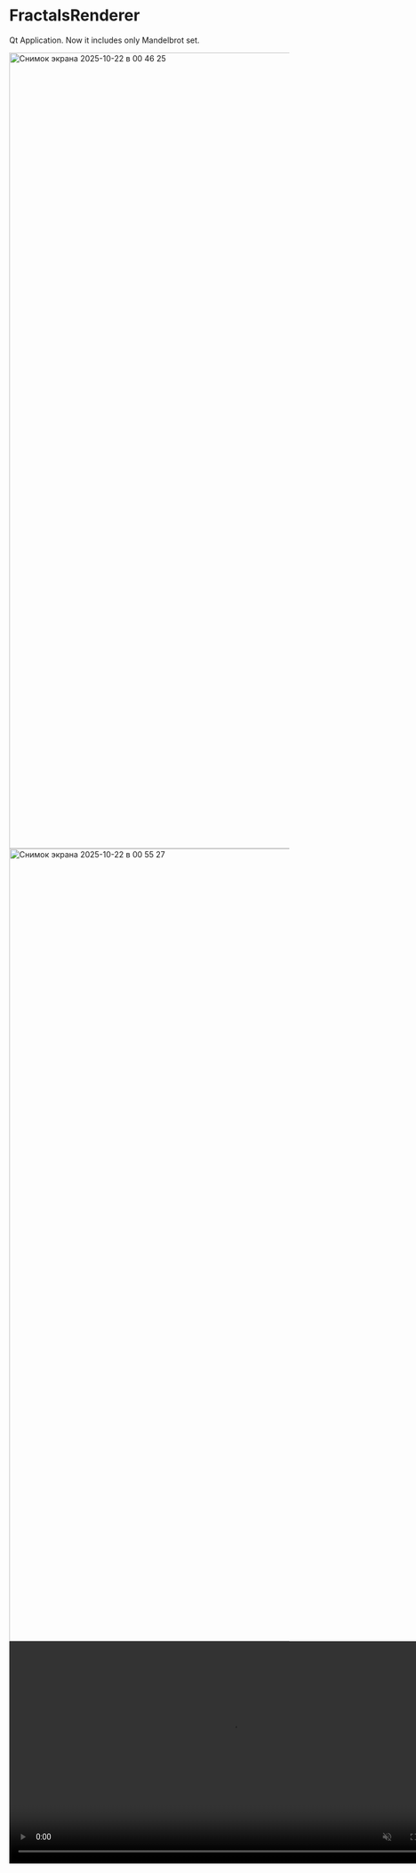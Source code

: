 # FractalsRenderer
Qt Application. Now it includes only Mandelbrot set.

<img width="2222" height="1432" alt="Снимок экрана 2025-10-22 в 00 46 25" src="https://github.com/user-attachments/assets/09e4f668-7c7d-49fd-8fdc-c366139327c9" />
<img width="2224" height="1426" alt="Снимок экрана 2025-10-22 в 00 55 27" src="https://github.com/user-attachments/assets/5f474ced-3422-4326-b4b1-9cb87558417c" />
<video src="https://raw.githubusercontent.com/mrggrmexe/FractalsRenderer/main/media/demo.gif" width="800" autoplay loop muted></video>
